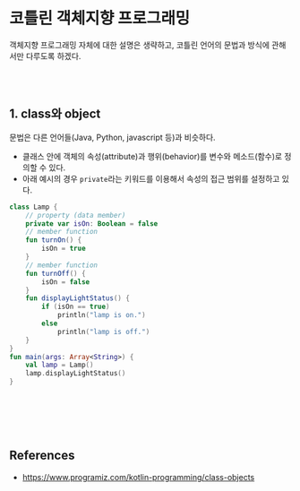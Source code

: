 # 코틀린 객체지향 프로그래밍
객체지향 프로그래밍 자체에 대한 설명은 생략하고, 코틀린 언어의 문법과 방식에 관해서만 다루도록 하겠다.

<br><br>


## 1. class와 object
문법은 다른 언어들(Java, Python, javascript 등)과 비슷하다.

* 클래스 안에 객체의 속성(attribute)과 행위(behavior)를 변수와 메소드(함수)로 정의할 수 있다.
* 아래 예시의 경우 `private`라는 키워드를 이용해서 속성의 접근 범위를 설정하고 있다.

```kotlin
class Lamp {
    // property (data member)
    private var isOn: Boolean = false
    // member function
    fun turnOn() {
        isOn = true
    }
    // member function
    fun turnOff() {
        isOn = false
    }
    fun displayLightStatus() {
        if (isOn == true)
            println("lamp is on.")
        else
            println("lamp is off.")
    }
}
fun main(args: Array<String>) {
    val lamp = Lamp()
    lamp.displayLightStatus()
}
```




<br><br><br><br>

## References
* https://www.programiz.com/kotlin-programming/class-objects

